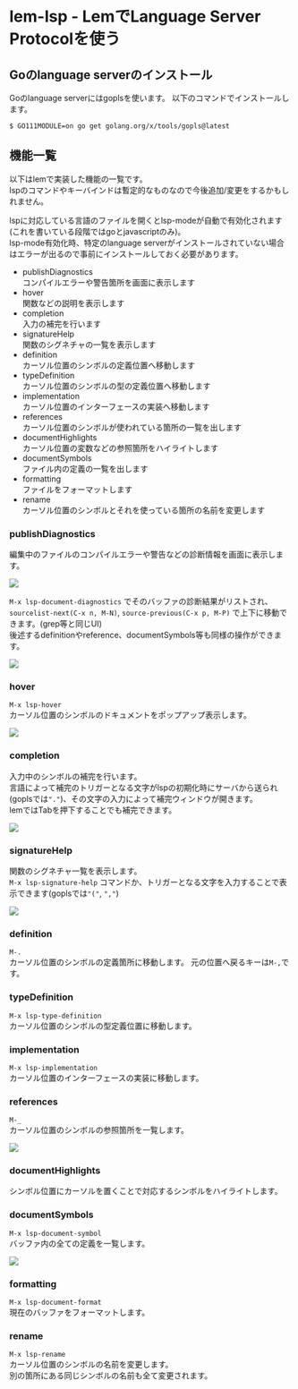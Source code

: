 # lem-lsp - LemでLanguage Server Protocolを使う

## Goのlanguage serverのインストール

Goのlanguage serverにはgoplsを使います。
以下のコマンドでインストールします。

```
$ GO111MODULE=on go get golang.org/x/tools/gopls@latest
```

## 機能一覧

以下はlemで実装した機能の一覧です。  
lspのコマンドやキーバインドは暫定的なものなので今後追加/変更をするかもしれません。

lspに対応している言語のファイルを開くとlsp-modeが自動で有効化されます(これを書いている段階ではgoとjavascriptのみ)。  
lsp-mode有効化時、特定のlanguage serverがインストールされていない場合はエラーが出るので事前にインストールしておく必要があります。

- publishDiagnostics  
  コンパイルエラーや警告箇所を画面に表示します
- hover  
  関数などの説明を表示します
- completion  
  入力の補完を行います
- signatureHelp  
  関数のシグネチャの一覧を表示します
- definition  
  カーソル位置のシンボルの定義位置へ移動します
- typeDefinition  
  カーソル位置のシンボルの型の定義位置へ移動します
- implementation  
  カーソル位置のインターフェースの実装へ移動します
- references  
  カーソル位置のシンボルが使われている箇所の一覧を出します
- documentHighlights  
  カーソル位置の変数などの参照箇所をハイライトします
- documentSymbols  
  ファイル内の定義の一覧を出します
- formatting  
  ファイルをフォーマットします
- rename  
  カーソル位置のシンボルとそれを使っている箇所の名前を変更します

### publishDiagnostics
編集中のファイルのコンパイルエラーや警告などの診断情報を画面に表示します。

![](screenshots/screenshot-diagnostics.png)

`M-x lsp-document-diagnostics` でそのバッファの診断結果がリストされ、`sourcelist-next(C-x n, M-N)`, `source-previous(C-x p, M-P)` で上下に移動できます。(grep等と同じUI)  
後述するdefinitionやreference、documentSymbols等も同様の操作ができます。

![](screenshots/screenshot-diagnostics-command.png)

### hover
`M-x lsp-hover`  
カーソル位置のシンボルのドキュメントをポップアップ表示します。

![](screenshots/screenshot-hover.png)

### completion
入力中のシンボルの補完を行います。  
言語によって補完のトリガーとなる文字がlspの初期化時にサーバから送られ(goplsでは`"."`)、その文字の入力によって補完ウィンドウが開きます。  
lemではTabを押下することでも補完できます。

![](screenshots/screenshot-completion.png)

### signatureHelp
関数のシグネチャ一覧を表示します。  
`M-x lsp-signature-help` コマンドか、トリガーとなる文字を入力することで表示できます(goplsでは`"("`, `","`)

![](screenshots/screenshot-signature-help.png)

### definition
`M-.`  
カーソル位置のシンボルの定義箇所に移動します。
元の位置へ戻るキーは`M-,`です。

### typeDefinition
`M-x lsp-type-definition`  
カーソル位置のシンボルの型定義位置に移動します。

### implementation
`M-x lsp-implementation`  
カーソル位置のインターフェースの実装に移動します。

### references
`M-_`  
カーソル位置のシンボルの参照箇所を一覧します。

![](screenshots/screenshot-reference.png)

### documentHighlights
シンボル位置にカーソルを置くことで対応するシンボルをハイライトします。

### documentSymbols
`M-x lsp-document-symbol`  
バッファ内の全ての定義を一覧します。

![](screenshots/screenshot-document-symbol.png)

### formatting
`M-x lsp-document-format`  
現在のバッファをフォーマットします。

### rename
`M-x lsp-rename`  
カーソル位置のシンボルの名前を変更します。  
別の箇所にある同じシンボルの名前も全て変更されます。
